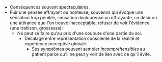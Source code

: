 - Conséquences souvent spectaculaires.
- Fuir une pensée effrayant ou honteuse, souvenirs qui évoque une sensation trop pénible, sensation douloureuse ou effrayante, un désir ou une attirance que l'on trouve inacceptable, refuser de voir l'évidence (une trahison, grossesse):
	- Ne peut se faire qu'au prix d'une coupure d'une partie de soi. 
		- Décalage entre représentation consciente de la réalité et expérience perceptive globale. 
			- Ses symptômes peuvent sembler *incompréhensibles* au patient parce qu'il ne peut y voir de lien avec ce qu'il évite.